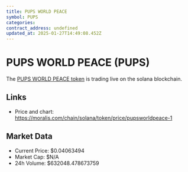 ```yaml
---
title: PUPS WORLD PEACE
symbol: PUPS
categories: 
contract_address: undefined
updated_at: 2025-01-27T14:49:08.452Z
---
```


# PUPS WORLD PEACE (PUPS)
The [PUPS WORLD PEACE token](https://moralis.com/chain/solana/token/price/pupsworldpeace-1) is trading live on the solana blockchain.

## Links
- Price and chart: https://moralis.com/chain/solana/token/price/pupsworldpeace-1

## Market Data
- Current Price: $0.04063494
- Market Cap: $N/A
- 24h Volume: $632048.478673759
